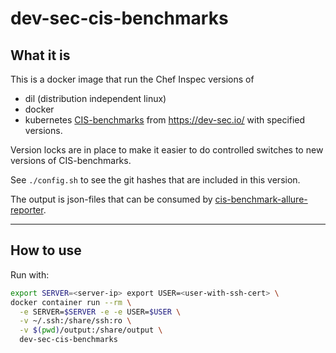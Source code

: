 dev-sec-cis-benchmarks
======================

What it is
----------

This is a docker image that run the Chef Inspec versions of
- dil (distribution independent linux)
- docker
- kubernetes
[CIS-benchmarks](https://www.cisecurity.org/cis-benchmarks/) from https://dev-sec.io/ with specified versions.

Version locks are in place to make it easier to do controlled switches to new versions of CIS-benchmarks.

See `./config.sh` to see the git hashes that are included in this version.

The output is json-files that can be consumed by [cis-benchmark-allure-reporter](https://github.com/presidenten/cis-benchmark-allure-reporter).

---

How to use
----------

Run with:
```bash
export SERVER=<server-ip> export USER=<user-with-ssh-cert> \
docker container run --rm \
  -e SERVER=$SERVER -e -e USER=$USER \
  -v ~/.ssh:/share/ssh:ro \
  -v $(pwd)/output:/share/output \
  dev-sec-cis-benchmarks
```
